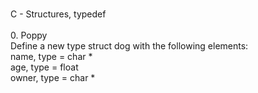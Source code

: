 <br> C - Structures, typedef <br> <br> 0. Poppy <br> Define a new type struct dog with the following elements:<br> name, type = char *<br> age, type = float <br> owner, type = char *<br> 
